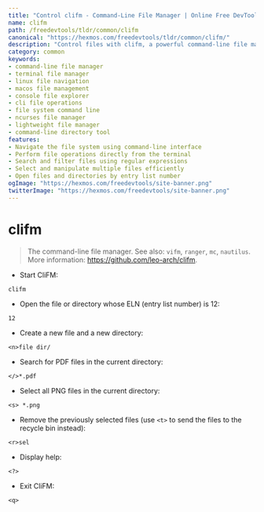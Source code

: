 ```yaml
---
title: "Control clifm - Command-Line File Manager | Online Free DevTools by Hexmos"
name: clifm
path: /freedevtools/tldr/common/clifm
canonical: "https://hexmos.com/freedevtools/tldr/common/clifm/"
description: "Control files with clifm, a powerful command-line file manager for navigating and manipulating files on Linux, macOS, and other platforms. Free online tool, no registration required."
category: common
keywords:
- command-line file manager
- terminal file manager
- linux file navigation
- macos file management
- console file explorer
- cli file operations
- file system command line
- ncurses file manager
- lightweight file manager
- command-line directory tool
features:
- Navigate the file system using command-line interface
- Perform file operations directly from the terminal
- Search and filter files using regular expressions
- Select and manipulate multiple files efficiently
- Open files and directories by entry list number
ogImage: "https://hexmos.com/freedevtools/site-banner.png"
twitterImage: "https://hexmos.com/freedevtools/site-banner.png"
---
```


# clifm

> The command-line file manager.
> See also: `vifm`, `ranger`, `mc`, `nautilus`.
> More information: <https://github.com/leo-arch/clifm>.

- Start CliFM:

`clifm`

- Open the file or directory whose ELN (entry list number) is 12:

`12`

- Create a new file and a new directory:

`<n>file dir/`

- Search for PDF files in the current directory:

`</>*.pdf`

- Select all PNG files in the current directory:

`<s> *.png`

- Remove the previously selected files (use `<t>` to send the files to the recycle bin instead):

`<r>sel`

- Display help:

`<?>`

- Exit CliFM:

`<q>`
